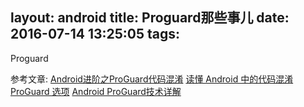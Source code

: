 layout: android
title: Proguard那些事儿
date: 2016-07-14 13:25:05
tags:
---
Proguard


参考文章:
[Android进阶之ProGuard代码混淆](http://hanhailong.com/2015/12/28/Android%E8%BF%9B%E9%98%B6%E4%B9%8BProGuard%E4%BB%A3%E7%A0%81%E6%B7%B7%E6%B7%86/?hmsr=toutiao.io&utm_medium=toutiao.io&utm_source=toutiao.io)
[读懂 Android 中的代码混淆](http://droidyue.com/blog/2016/07/10/understanding-android-obfuscated-code-by-proguard/?hmsr=toutiao.io&utm_medium=toutiao.io&utm_source=toutiao.io)
[ProGuard 选项](http://www.open-open.com/lib/view/open1449238996467.html)
[Android ProGuard技术详解](http://blog.csdn.net/wzy_1988/article/details/50061501)